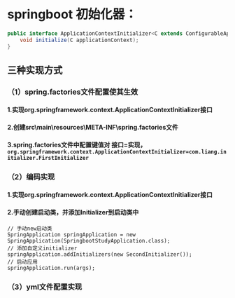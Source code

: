 # springboot 初始化器： 
```java
public interface ApplicationContextInitializer<C extends ConfigurableApplicationContext>{
    void initialize(C applicationContext);
} 
```

## 三种实现方式

### （1）spring.factories文件配置使其生效
#### 1.实现org.springframework.context.ApplicationContextInitializer接口
#### 2.创建src\main\resources\META-INF\spring.factories文件
#### 3.spring.factories文件中配置键值对 接口=实现，```org.springframework.context.ApplicationContextInitializer=com.liang.initializer.FirstInitializer```

### （2）编码实现
#### 1.实现org.springframework.context.ApplicationContextInitializer接口
#### 2.手动创建启动类，并添加Initializer到启动类中 
```
// 手动new启动类
SpringApplication springApplication = new SpringApplication(SpringbootStudyApplication.class);
// 添加自定义initializer
springApplication.addInitializers(new SecondInitializer());
// 启动应用
springApplication.run(args);
```

### （3）yml文件配置实现